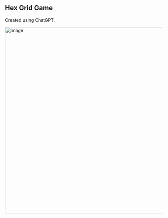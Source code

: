 ## Hex Grid Game
Created using ChatGPT.

<img width="596" alt="image" src="https://github.com/user-attachments/assets/263dd6e1-d2c1-4c6b-bd76-310a540f1d0e" />
